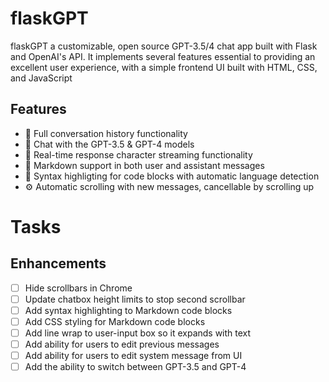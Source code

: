 # flaskGPT

flaskGPT a customizable, open source GPT-3.5/4 chat app built with Flask and OpenAI's API. It implements several features essential to providing an excellent user experience, with a simple frontend UI built with HTML, CSS, and JavaScript


## Features
- 📝 Full conversation history functionality
- 🤖 Chat with the GPT-3.5 & GPT-4 models
- 💬 Real-time response character streaming functionality
- 🧩 Markdown support in both user and assistant messages
- 🎨 Syntax highligting for code blocks with automatic language detection
- ⚙️ Automatic scrolling with new messages, cancellable by scrolling up 

# **Tasks**
## **Enhancements**
- [ ] Hide scrollbars in Chrome
- [ ] Update chatbox height limits to stop second scrollbar
- [ ] Add syntax highlighting to Markdown code blocks
- [ ] Add CSS styling for Markdown code blocks
- [ ] Add line wrap to user-input box so it expands with text
- [ ] Add ability for users to edit previous messages
- [ ] Add ability for users to edit system message from UI
- [ ] Add the ability to switch between GPT-3.5 and GPT-4
